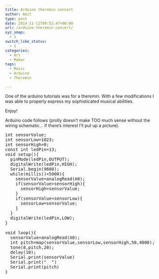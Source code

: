 ```yaml
---
title: Arduino theremin concert
author: Amit
type: post
date: 2014-11-11T00:52:47+00:00
url: /arduino-theremin-concert/
xyz_smap:
  - 1
switch_like_status:
  - 1
categories:
  - Art
  - Maker
tags:
  - Music
  - Arduino
  - Theremin

---
```

One of the arduino tutorials was for a theremin. With a few modifications I was able to properly express my sophisticated musical abilities.

Enjoy!



Arduino code follows (prolly doesn&#8217;t make TOO much sense without the wiring schematic&#8230; if there&#8217;s interest I&#8217;ll put up a picture).

<pre>int sensorValue;
int sensorLow=1023;
int sensorHigh=0;
const int ledPin=13;
void setup(){
  pinMode(ledPin,OUTPUT);
  digitalWrite(ledPin,HIGH);
  Serial.begin(9600);
  while(millis()&lt;5000){
    sensorValue=analogRead(A0);
    if(sensorValue&gt;sensorHigh){
      sensorHigh=sensorValue;
    }
    if(sensorValue&lt;sensorLow){
      sensorLow=sensorValue;
    }
  }
  digitalWrite(ledPin,LOW);
}

void loop(){
  sensorValue=analogRead(A0);
  int pitch=map(sensorValue,sensorLow,sensorHigh,50,4000);
  tone(8,pitch,20);
  delay(10);
  Serial.print(sensorValue)
  Serial.print("  ")
  Serial.print(pitch)
}
</pre>